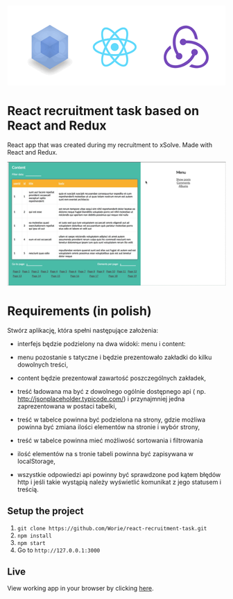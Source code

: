 ![Preview of the app](https://github.com/Worie/react-recruitment-task/blob/master/tech.gif?raw=true)

# React recruitment task based on React and Redux

React app that was created during my recruitment to xSolve. Made with React and Redux.

![Preview of the app](https://github.com/Worie/react-recruitment-task/blob/master/xsolve-react.gif?raw=true)

# Requirements (in polish)

Stwórz  aplikację,  która spełni  następujące założenia:

* interfejs  będzie  podzielony  na  dwa  widoki:  menu i content:

* menu  pozostanie s tatyczne i  będzie  prezentowało zakładki  do  kilku  dowolnych treści,

* content  będzie  prezentował zawartość  poszczególnych zakładek,

* treść ładowana  ma  być z   dowolnego  ogólnie  dostępnego api ( np.
http://jsonplaceholder.typicode.com/) i  przynajmniej jedna zaprezentowana  w  postaci tabelki,

* treść  w tabelce  powinna  być  podzielona  na strony,  gdzie  możliwa  powinna  być zmiana ilości elementów  na stronie i  wybór strony,

* treść  w tabelce  powinna  mieć  możliwość sortowania i filtrowania

* ilość  elementów  na s tronie tabeli  powinna  być zapisywana  w localStorage,

* wszystkie  odpowiedzi  api  powinny  być sprawdzone  pod  kątem  błędów  http i jeśli takie wystąpią  należy  wyświetlić  komunikat z  jego statusem i treścią.

## Setup the project
1. `git clone https://github.com/Worie/react-recruitment-task.git`
2. `npm install`
3. `npm start`
4. Go to `http://127.0.0.1:3000`

## Live

View working app in your browser by clicking [here](https://worie.github.io/xsolve-react/).